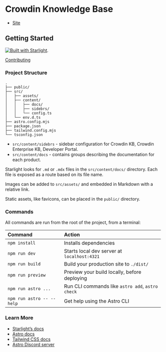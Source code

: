 # Crowdin Knowledge Base

- [Site](https://support.crowdin.com/)

## Getting Started

[![Built with Starlight](https://astro.badg.es/v2/built-with-starlight/tiny.svg)](https://starlight.astro.build).

[Contributing](./CONTRIBUTING.md)

### Project Structure

```
.
├── public/
├── src/
│   ├── assets/
│   ├── content/
│   │   ├── docs/
│   │   ├── sidebrs/
│   │   └── config.ts
│   └── env.d.ts
├── astro.config.mjs
├── package.json
├── tailwind.config.mjs
└── tsconfig.json
```

- `src/content/sidebrs` - sidebar configuration for Crowdin KB, Crowdin Enterprise KB, Developer Portal.
- `src/content/docs` - contains groups describing the documentation for each product.

Starlight looks for `.md` or `.mdx` files in the `src/content/docs/` directory. Each file is exposed as a route based on its file name.

Images can be added to `src/assets/` and embedded in Markdown with a relative link.

Static assets, like favicons, can be placed in the `public/` directory.

### Commands

All commands are run from the root of the project, from a terminal:

| Command                   | Action                                           |
| :------------------------ | :----------------------------------------------- |
| `npm install`             | Installs dependencies                            |
| `npm run dev`             | Starts local dev server at `localhost:4321`      |
| `npm run build`           | Build your production site to `./dist/`          |
| `npm run preview`         | Preview your build locally, before deploying     |
| `npm run astro ...`       | Run CLI commands like `astro add`, `astro check` |
| `npm run astro -- --help` | Get help using the Astro CLI                     |

### Learn More

- [Starlight’s docs](https://starlight.astro.build/)
- [Astro docs](https://docs.astro.build)
- [Tailwind CSS docs](https://tailwindcss.com/)
- [Astro Discord server](https://astro.build/chat)
